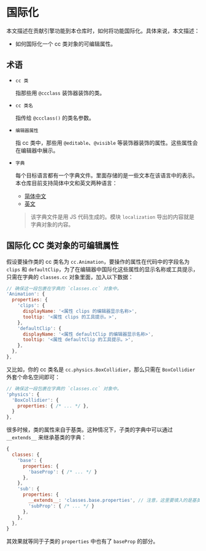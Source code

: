 # 国际化

本文描述在贡献引擎功能到本仓库时，如何将功能国际化。具体来说，本文描述：

- 如何国际化一个 cc 类对象的可编辑属性。

## 术语

- `cc 类`

  指那些用 `@ccclass` 装饰器装饰的类。
  
- `cc 类名`

  指传给 `@ccclass()` 的类名参数。
  
- `编辑器属性`

  指 cc 类中，那些用 `@editable`、`@visible` 等装饰器装饰的属性。这些属性会在编辑器中展示。
  
- `字典`

  每个目标语言都有一个字典文件。里面存储的是一些文本在该语言中的表示。 本仓库目前支持简体中文和英文两种语言：
  
  - [简体中文](/editor/i18n/zh/localization.js)
  - [英文](/editor/i18n/en/localization.js)

  > 该字典文件是用 JS 代码生成的。模块 `localization` 导出的内容就是字典对象的内容。

## 国际化 CC 类对象的可编辑属性

假设要操作类的 cc 类名为 `cc.Animation`，要操作的属性在代码中的字段名为 `clips` 和 `defaultClip`，为了在编辑器中国际化这些属性的显示名称或工具提示，只需在字典的 `classes.cc` 对象里面，加入以下数据：

```js
// 确保这一段包裹在字典的 `classes.cc` 对象中。
'Animation': {
  properties: {
    'clips': {
      displayName: '<属性 clips 的编辑器显示名称>',
      tooltip: '<属性 clips 的工具提示。>',
    },
    'defaultClip': {
      displayName: '<属性 defaultClip 的编辑器显示名称>',
      tooltip: '<属性 defaultClip 的工具提示。>',
    },
  },
},
```

又比如，你的 cc 类名是 `cc.physics.BoxCollidier`，那么只需在 `BoxCollidier` 外套个命名空间即可：

```js
// 确保这一段包裹在字典的 `classes.cc` 对象中。
'physics': {
  'BoxCollidier': {
    properties: { /* ... */ },
  }
},
```

很多时候，类的属性来自于基类。这种情况下，子类的字典中可以通过 `__extends__` 来继承基类的字典：

```js
{
  classes: {
    'base': {
      properties: {
        'baseProp': { /* ... */ }
      },
    },
    'sub': {
      properties: {
        __extends__: 'classes.base.properties', // 注意，这里要填入的是基类字典的 `properties` 属性的完整路径。
        'subProp': { /* ... */ }
      },
    },
  },
}
```

其效果就等同于子类的 `properties` 中也有了 `baseProp` 的部分。
